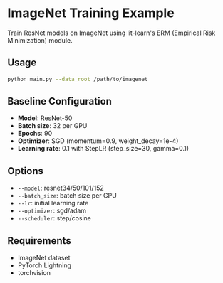 # ImageNet Training Example

Train ResNet models on ImageNet using lit-learn's ERM (Empirical Risk Minimization) module.

## Usage

```bash
python main.py --data_root /path/to/imagenet
```

## Baseline Configuration

- **Model**: ResNet-50
- **Batch size**: 32 per GPU 
- **Epochs**: 90
- **Optimizer**: SGD (momentum=0.9, weight_decay=1e-4)
- **Learning rate**: 0.1 with StepLR (step_size=30, gamma=0.1)

## Options

- `--model`: resnet34/50/101/152
- `--batch_size`: batch size per GPU
- `--lr`: initial learning rate
- `--optimizer`: sgd/adam
- `--scheduler`: step/cosine

## Requirements

- ImageNet dataset
- PyTorch Lightning
- torchvision
